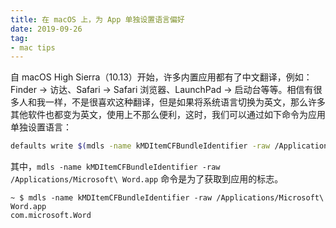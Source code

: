 ```yaml
---
title: 在 macOS 上，为 App 单独设置语言偏好
date: 2019-09-26
tag:
- mac tips
---
```


自 macOS High Sierra（10.13）开始，许多内置应用都有了中文翻译，例如：Finder -> 访达、Safari -> Safari 浏览器、LaunchPad -> 启动台等等。相信有很多人和我一样，不是很喜欢这种翻译，但是如果将系统语言切换为英文，那么许多其他软件也都变为英文，使用上不那么便利，这时，我们可以通过如下命令为应用单独设置语言：

```bash
defaults write $(mdls -name kMDItemCFBundleIdentifier -raw /Applications/Microsoft\ Word.app) AppleLanguages '("zh-Hans")'
```

其中，`mdls -name kMDItemCFBundleIdentifier -raw /Applications/Microsoft\ Word.app` 命令是为了获取到应用的标志。

```shell
~ $ mdls -name kMDItemCFBundleIdentifier -raw /Applications/Microsoft\ Word.app
com.microsoft.Word
```



